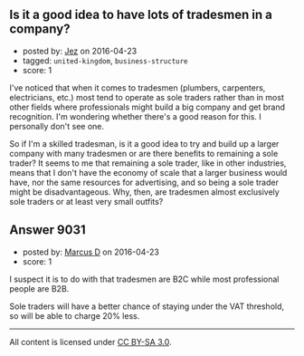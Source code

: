 ## Is it a good idea to have lots of tradesmen in a company?

- posted by: [Jez](https://stackexchange.com/users/59775/jez) on 2016-04-23
- tagged: `united-kingdom`, `business-structure`
- score: 1

I've noticed that when it comes to tradesmen (plumbers, carpenters, electricians, etc.) most tend to operate as sole traders rather than in most other fields where professionals might build a big company and get brand recognition.  I'm wondering whether there's a good reason for this.  I personally don't see one.

So if I'm a skilled tradesman, is it a good idea to try and build up a larger company with many tradesmen or are there benefits to remaining a sole trader?  It seems to me that remaining a sole trader, like in other industries, means that I don't have the economy of scale that a larger business would have, nor the same resources for advertising, and so being a sole trader might be disadvantageous.  Why, then, are tradesmen almost exclusively sole traders or at least very small outfits?


## Answer 9031

- posted by: [Marcus D](https://stackexchange.com/users/258531/marcus-d) on 2016-04-23
- score: 1

I suspect it is to do with that tradesmen are B2C while most professional people are B2B.

Sole traders will have a better chance of staying under the VAT threshold, so will be able to charge 20% less.



---

All content is licensed under [CC BY-SA 3.0](https://creativecommons.org/licenses/by-sa/3.0/).

